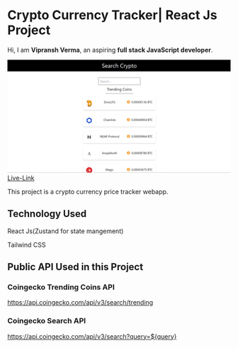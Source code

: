 # Crypto Currency Tracker| React Js Project

Hi, I am **Vipransh Verma**, an aspiring **full stack JavaScript developer**.

![image](Screenshot.png)
[Live-Link]()

This project  is a crypto currency price tracker webapp.

## Technology Used
 React Js(Zustand for state mangement)

 Tailwind CSS

 ## Public API Used in this Project

 ### Coingecko Trending Coins API
 https://api.coingecko.com/api/v3/search/trending

### Coingecko Search API
 https://api.coingecko.com/api/v3/search?query=${query}
